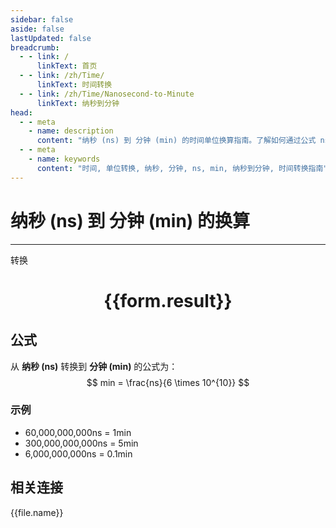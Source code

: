 ```yaml
---
sidebar: false
aside: false
lastUpdated: false
breadcrumb:
  - - link: /
      linkText: 首页
  - - link: /zh/Time/
      linkText: 时间转换
  - - link: /zh/Time/Nanosecond-to-Minute
      linkText: 纳秒到分钟
head:
  - - meta
    - name: description
      content: "纳秒 (ns) 到 分钟 (min) 的时间单位换算指南。了解如何通过公式 ns ÷ 6 × 10¹⁰ 转换为分钟。"
  - - meta
    - name: keywords
      content: "时间, 单位转换, 纳秒, 分钟, ns, min, 纳秒到分钟, 时间转换指南"
---
```

# 纳秒 (ns) 到 分钟 (min) 的换算

---
<script setup>
import { onMounted, reactive, inject, ref } from 'vue'
import { NButton,NForm ,NFormItem,NInput,NInputNumber,NSelect,NCard,useMessage,NGrid ,NGi  } from 'naive-ui'
import { defineClientComponent } from 'vitepress'
import { Time } from '../../files';

const convert = inject('convert')

const form = reactive({
  number: null,
  result: '',
})

const convertHandler = () => {
  if (form.number !== null && !isNaN(form.number)) {
    const convertedValue = parseFloat(form.number) / 60000000000
    form.result = `${form.number}ns = ${convertedValue.toFixed(12)}min`
  } else {
    form.result = '请输入有效的数值。'
  }
}
</script>

<n-form size="large" :model="form">
  <n-form-item label="纳秒 (ns)">
    <n-input-number v-model:value="form.number" placeholder="输入纳秒" style="width: 100%" />
  </n-form-item>
  <n-form-item>
    <n-button type="primary" @click="convertHandler" block>转换</n-button>
  </n-form-item>
</n-form>

<n-card  embedded :bordered="false" hoverable>
  <div  style="text-align:center">
    <h1>{{form.result}}</h1>
  </div>
</n-card>

## 公式

从 **纳秒 (ns)** 转换到 **分钟 (min)** 的公式为：
$$ min = \frac{ns}{6 \times 10^{10}} $$

### 示例
- 60,000,000,000ns = 1min
- 300,000,000,000ns = 5min
- 6,000,000,000ns = 0.1min
## 相关连接
<n-grid x-gap="12" :cols="4">
  <n-gi v-for="(file, index) in Time" :key="index">
    <n-button
      text
      tag="a"
      :href="file.path"
      type="primary"
    >
      {{file.name}}
    </n-button>
  </n-gi>
</n-grid>